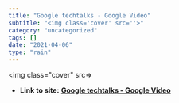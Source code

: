 ```yaml
---
title: "Google techtalks - Google Video"
subtitle: "<img class='cover' src=''>"
category: "uncategorized"
tags: []
date: "2021-04-06"
type: "rain"
---
```

<img class="cover" src=>


* **Link to site:** **[Google techtalks - Google Video](http://video.google.com/videosearch?lv=1&page=1&q=Google+techtalks&so=0)**